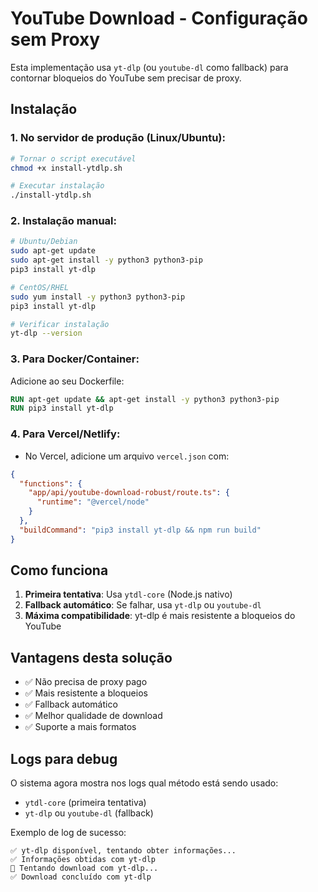 # YouTube Download - Configuração sem Proxy

Esta implementação usa `yt-dlp` (ou `youtube-dl` como fallback) para contornar bloqueios do YouTube sem precisar de proxy.

## Instalação

### 1. No servidor de produção (Linux/Ubuntu):
```bash
# Tornar o script executável
chmod +x install-ytdlp.sh

# Executar instalação
./install-ytdlp.sh
```

### 2. Instalação manual:
```bash
# Ubuntu/Debian
sudo apt-get update
sudo apt-get install -y python3 python3-pip
pip3 install yt-dlp

# CentOS/RHEL
sudo yum install -y python3 python3-pip
pip3 install yt-dlp

# Verificar instalação
yt-dlp --version
```

### 3. Para Docker/Container:
Adicione ao seu Dockerfile:
```dockerfile
RUN apt-get update && apt-get install -y python3 python3-pip
RUN pip3 install yt-dlp
```

### 4. Para Vercel/Netlify:
- No Vercel, adicione um arquivo `vercel.json` com:
```json
{
  "functions": {
    "app/api/youtube-download-robust/route.ts": {
      "runtime": "@vercel/node"
    }
  },
  "buildCommand": "pip3 install yt-dlp && npm run build"
}
```

## Como funciona

1. **Primeira tentativa**: Usa `ytdl-core` (Node.js nativo)
2. **Fallback automático**: Se falhar, usa `yt-dlp` ou `youtube-dl`
3. **Máxima compatibilidade**: yt-dlp é mais resistente a bloqueios do YouTube

## Vantagens desta solução

- ✅ Não precisa de proxy pago
- ✅ Mais resistente a bloqueios
- ✅ Fallback automático
- ✅ Melhor qualidade de download
- ✅ Suporte a mais formatos

## Logs para debug

O sistema agora mostra nos logs qual método está sendo usado:
- `ytdl-core` (primeira tentativa)
- `yt-dlp` ou `youtube-dl` (fallback)

Exemplo de log de sucesso:
```
✅ yt-dlp disponível, tentando obter informações...
✅ Informações obtidas com yt-dlp
🎵 Tentando download com yt-dlp...
✅ Download concluído com yt-dlp
```
